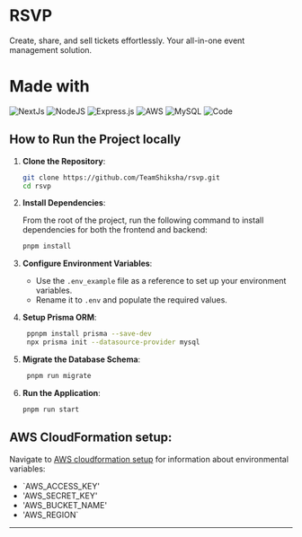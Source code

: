 # RSVP

Create, share, and sell tickets effortlessly. Your all-in-one event management solution.

# Made with

![NextJs](https://img.shields.io/badge/Next.js-black?style=for-the-badge&logo=next.js&logoColor=white)
![NodeJS](https://img.shields.io/badge/node.js-6DA55F?style=for-the-badge&logo=node.js&logoColor=white)
![Express.js](https://img.shields.io/badge/express.js-%23404d59.svg?style=for-the-badge&logo=express&logoColor=%2361DAFB)
![AWS](https://img.shields.io/badge/AWS-%23FF9900.svg?style=for-the-badge&logo=amazon-aws&logoColor=white)
![MySQL](https://img.shields.io/badge/MySQL-black?style=for-the-badge&logo=mysql&logoColor=white)
![Code](https://img.shields.io/badge/Visual_Studio_Code-0078D4?style=for-the-badge&logo=visual%20studio%20code&logoColor=white)

## How to Run the Project locally

1. **Clone the Repository**:

   ```bash
   git clone https://github.com/TeamShiksha/rsvp.git
   cd rsvp
   ```

2. **Install Dependencies**:

   From the root of the project, run the following command to install dependencies for both the frontend and backend:

   ```bash
   pnpm install
   ```

3. **Configure Environment Variables**:

   - Use the `.env_example` file as a reference to set up your environment variables.
   - Rename it to `.env` and populate the required values.

4. **Setup Prisma ORM**:
   ```bash
    ppnpm install prisma --save-dev
    npx prisma init --datasource-provider mysql
   ```
5. **Migrate the Database Schema**:

   ```bash
    pnpm run migrate
   ```

6. **Run the Application**:
   ```bash
   pnpm run start
   ```

## AWS CloudFormation setup:

Navigate to [AWS cloudformation setup](./docs/aws_cloudformation_setup.md) for information about environmental variables:

- `AWS_ACCESS_KEY'
- 'AWS_SECRET_KEY'
- 'AWS_BUCKET_NAME'
- 'AWS_REGION`

---
